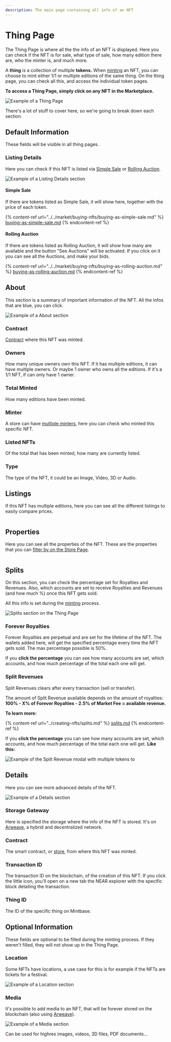```yaml
---
description: The main page containing all info of an NFT
---
```


# Thing Page

The Thing Page is where all the the info of an NFT is displayed. Here you can check if the NFT is for sale, what type of sale, how many edition there are, who the minter is, and much more.



A **thing** is a collection of multiple **tokens.** When [minting](../creating-nfts/minting-nfts.md) an NFT, you can choose to mint either 1/1 or multiple editions of the same thing. On the thing page, you can check all this, and access the individual token pages.



**To access a Thing Page, simply click on any NFT in the Marketplace.**

![Example of a Thing Page](<../../.gitbook/assets/Screenshot 2023-07-05 at 18.48.40.png>)

There's a lot of stuff to cover here, so we're going to break down each section.

## Default Information

These fields will be visible in all thing pages.



### Listing Details

Here you can check if this NFT is listed via [Simple Sale](../../market/selling-nfts/listing-as-simple-sale.md) or [Rolling Auction](../../market/selling-nfts/listing-as-rolling-auction.md).

![Example of a Listing Details section](<../../.gitbook/assets/Screenshot 2023-07-05 at 18.48.46.png>)

#### Simple Sale

If there are tokens listed as Simple Sale, it will show here, together with the price of each token.

{% content-ref url="../../market/buying-nfts/buying-as-simple-sale.md" %}
[buying-as-simple-sale.md](../../market/buying-nfts/buying-as-simple-sale.md)
{% endcontent-ref %}

#### Rolling Auction

If there are tokens listed as Rolling Auction, it will show how many are available and the button "See Auctions" will be activated. If you click on it you can see all the Auctions, and make your bids.

{% content-ref url="../../market/buying-nfts/buying-as-rolling-auction.md" %}
[buying-as-rolling-auction.md](../../market/buying-nfts/buying-as-rolling-auction.md)
{% endcontent-ref %}

## About

This section is a summary of important information of the NFT. All the infos that are blue, you can click.

![Example of a About section](<../../.gitbook/assets/Screenshot 2023-07-05 at 18.49.10.png>)

### **Contract**

[Contract](../creating-nfts/contract-page.md) where this NFT was minted.

### **Owners**

How many unique owners own this NFT. If it has multiple editions, it can have multiple owners. Or maybe 1 owner who owns all the editions. If it's a 1/1 NFT, if can only have 1 owner.

### **Total Minted**

How many editions have been minted.

### **Minter**

A store can have [multiple minters](../creating-nfts/customize-contract.md#minters), here you can check who minted this specific NFT.

### **Listed NFTs**

Of the total that has been minted, how many are currently listed.

### **Type**

The type of the NFT, it could be an Image, Video, 3D or Audio.

##

## Listings

If this NFT has multiple editions, here you can see all the different listings to easily compare prices.

<figure><img src="../../.gitbook/assets/Screenshot 2023-07-05 at 18.49.18.png" alt=""><figcaption></figcaption></figure>



## Properties

Here you can see all the properties of the NFT. These are the properties that you can [filter by on the Store Page](../creating-nfts/contract-page.md#filters).

<figure><img src="../../.gitbook/assets/Screenshot 2023-04-11 at 18.12.42.png" alt=""><figcaption></figcaption></figure>

## Splits

On this section, you can check the percentage set for Royalties and Revenues. Also, which accounts are set to receive Royalties and Revenues (and how much %) once this NFT gets sold.

All this info is set during the [minting](../creating-nfts/minting-nfts.md) process.

![Splits section on the Thing Page](<../../.gitbook/assets/Screenshot 2022-05-20 at 10.53.08.png>)

### **Forever Royalties**

Forever Royalties are perpetual and are set for the lifetime of the NFT. The wallets added here, will get the specified percentage every time the NFT gets sold. The max percentage possible is 50%.

If you **click the percentage** you can see how many accounts are set, which accounts, and how much percentage of the total each one will get.

### **Split Revenues**

Split Revenues clears after every transaction (sell or transfer).

The amount of Split Revenue available depends on the amount of royalties: **100% - X% of Forever Royalties - 2.5% of Market Fee = available revenue.**



**To learn more:**

{% content-ref url="../creating-nfts/splits.md" %}
[splits.md](../creating-nfts/splits.md)
{% endcontent-ref %}



If you **click the percentage** you can see how many accounts are set, which accounts, and how much percentage of the total each one will get. **Like this:**

![Example of the Split Revenue modal with multiple tokens to](<../../.gitbook/assets/Screenshot 2022-05-20 at 11.09.05.png>)

## **Details**

Here you can see more advanced details of the NFT.

![Example of a Details section](<../../.gitbook/assets/Screenshot 2022-05-10 at 17.21.23.png>)

### **Storage Gateway**

Here is specified the storage where the info of the NFT is stored. It's on [Arweave](https://www.arweave.org/), a hybrid and decentralized network.

### **Contract**

The smart contract, or [store](broken-reference), from where this NFT was minted.

### **Transaction ID**

The transaction ID on the blockchain, of the creation of this NFT. If you click the little icon, you'll open on a new tab the NEAR explorer with the specific block detailing the transaction.

### **Thing ID**

The ID of the specific thing on Mintbase.



## Optional Information

These fields are optional to be filled during the minting process. If they weren't filled, they will not show up in the Thing Page.

### Location

Some NFTs have locations, a use case for this is for example if the NFTs are tickets for a festival.

![Example of a Location section](<../../.gitbook/assets/Screenshot 2022-05-10 at 17.28.51.png>)

### Media

It's possible to add media to an NFT, that will be forever stored on the blockchain (also using [Arweave](https://www.arweave.org/)).

![Example of a Media section](<../../.gitbook/assets/Screenshot 2022-05-10 at 17.29.17.png>)

Can be used for highres images, videos, 3D files, PDF documents...

